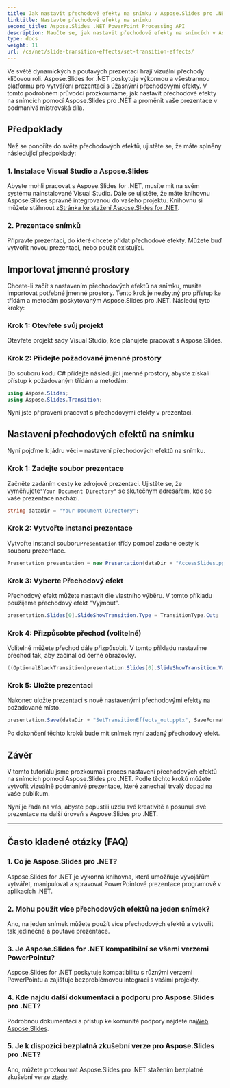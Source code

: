 ```yaml
---
title: Jak nastavit přechodové efekty na snímku v Aspose.Slides pro .NET
linktitle: Nastavte přechodové efekty na snímku
second_title: Aspose.Slides .NET PowerPoint Processing API
description: Naučte se, jak nastavit přechodové efekty na snímcích v Aspose.Slides pro .NET a vytvářet vizuálně úžasné prezentace. Postupujte podle našeho podrobného průvodce pro bezproblémový zážitek.
type: docs
weight: 11
url: /cs/net/slide-transition-effects/set-transition-effects/
---
```


Ve světě dynamických a poutavých prezentací hrají vizuální přechody klíčovou roli. Aspose.Slides for .NET poskytuje výkonnou a všestrannou platformu pro vytváření prezentací s úžasnými přechodovými efekty. V tomto podrobném průvodci prozkoumáme, jak nastavit přechodové efekty na snímcích pomocí Aspose.Slides pro .NET a proměnit vaše prezentace v podmanivá mistrovská díla.

## Předpoklady

Než se ponoříte do světa přechodových efektů, ujistěte se, že máte splněny následující předpoklady:

### 1. Instalace Visual Studio a Aspose.Slides

 Abyste mohli pracovat s Aspose.Slides for .NET, musíte mít na svém systému nainstalované Visual Studio. Dále se ujistěte, že máte knihovnu Aspose.Slides správně integrovanou do vašeho projektu. Knihovnu si můžete stáhnout z[Stránka ke stažení Aspose.Slides for .NET](https://releases.aspose.com/slides/net/).

### 2. Prezentace snímků

Připravte prezentaci, do které chcete přidat přechodové efekty. Můžete buď vytvořit novou prezentaci, nebo použít existující.

## Importovat jmenné prostory

Chcete-li začít s nastavením přechodových efektů na snímku, musíte importovat potřebné jmenné prostory. Tento krok je nezbytný pro přístup ke třídám a metodám poskytovaným Aspose.Slides pro .NET. Následuj tyto kroky:

### Krok 1: Otevřete svůj projekt

Otevřete projekt sady Visual Studio, kde plánujete pracovat s Aspose.Slides.

### Krok 2: Přidejte požadované jmenné prostory

Do souboru kódu C# přidejte následující jmenné prostory, abyste získali přístup k požadovaným třídám a metodám:

```csharp
using Aspose.Slides;
using Aspose.Slides.Transition;
```

Nyní jste připraveni pracovat s přechodovými efekty v prezentaci.

## Nastavení přechodových efektů na snímku

Nyní pojďme k jádru věci – nastavení přechodových efektů na snímku.

### Krok 1: Zadejte soubor prezentace

 Začněte zadáním cesty ke zdrojové prezentaci. Ujistěte se, že vyměňujete`"Your Document Directory"` se skutečným adresářem, kde se vaše prezentace nachází.

```csharp
string dataDir = "Your Document Directory";
```

### Krok 2: Vytvořte instanci prezentace

 Vytvořte instanci souboru`Presentation` třídy pomocí zadané cesty k souboru prezentace.

```csharp
Presentation presentation = new Presentation(dataDir + "AccessSlides.pptx");
```

### Krok 3: Vyberte Přechodový efekt

Přechodový efekt můžete nastavit dle vlastního výběru. V tomto příkladu použijeme přechodový efekt "Vyjmout".

```csharp
presentation.Slides[0].SlideShowTransition.Type = TransitionType.Cut;
```

### Krok 4: Přizpůsobte přechod (volitelné)

Volitelně můžete přechod dále přizpůsobit. V tomto příkladu nastavíme přechod tak, aby začínal od černé obrazovky.

```csharp
((OptionalBlackTransition)presentation.Slides[0].SlideShowTransition.Value).FromBlack = true;
```

### Krok 5: Uložte prezentaci

Nakonec uložte prezentaci s nově nastavenými přechodovými efekty na požadované místo.

```csharp
presentation.Save(dataDir + "SetTransitionEffects_out.pptx", SaveFormat.Pptx);
```

Po dokončení těchto kroků bude mít snímek nyní zadaný přechodový efekt.

## Závěr

V tomto tutoriálu jsme prozkoumali proces nastavení přechodových efektů na snímcích pomocí Aspose.Slides pro .NET. Podle těchto kroků můžete vytvořit vizuálně podmanivé prezentace, které zanechají trvalý dopad na vaše publikum.

Nyní je řada na vás, abyste popustili uzdu své kreativitě a posunuli své prezentace na další úroveň s Aspose.Slides pro .NET.

---

## Často kladené otázky (FAQ)

### 1. Co je Aspose.Slides pro .NET?

Aspose.Slides for .NET je výkonná knihovna, která umožňuje vývojářům vytvářet, manipulovat a spravovat PowerPointové prezentace programově v aplikacích .NET.

### 2. Mohu použít více přechodových efektů na jeden snímek?

Ano, na jeden snímek můžete použít více přechodových efektů a vytvořit tak jedinečné a poutavé prezentace.

### 3. Je Aspose.Slides for .NET kompatibilní se všemi verzemi PowerPointu?

Aspose.Slides for .NET poskytuje kompatibilitu s různými verzemi PowerPointu a zajišťuje bezproblémovou integraci s vašimi projekty.

### 4. Kde najdu další dokumentaci a podporu pro Aspose.Slides pro .NET?

 Podrobnou dokumentaci a přístup ke komunitě podpory najdete na[Web Aspose.Slides](https://reference.aspose.com/slides/net/).

### 5. Je k dispozici bezplatná zkušební verze pro Aspose.Slides pro .NET?

 Ano, můžete prozkoumat Aspose.Slides pro .NET stažením bezplatné zkušební verze z[tady](https://releases.aspose.com/).